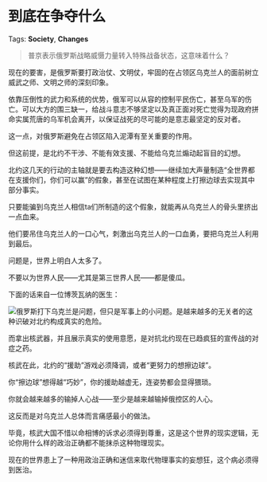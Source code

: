 # 到底在争夺什么

Tags: **Society**, **Changes**

> 普京表示俄罗斯战略威慑力量转入特殊战备状态，这意味着什么？



现在的要害，是俄罗斯要打政治仗、文明仗，牢固的在占领区乌克兰人的面前树立威武之师、文明之师的深刻印象。

依靠压倒性的武力和系统的优势，俄军可以从容的控制平民伤亡，甚至乌军的伤亡。可以大方的围三缺一，给战斗意志不够坚定以及真正面对死亡觉得为现政府拼命实属荒唐的乌军机会离开，以保证战死的尽可能的是意志最坚定的反对者。

这一点，对俄罗斯避免在占领区陷入泥潭有至关重要的作用。

但这前提，是北约不干涉、不能有效支援、不能给乌克兰煽动起盲目的幻想。

北约这几天的行动的主轴就是要去构造这种幻想——继续加大声量制造“全世界都在支援你们，你们可以赢”的假象，甚至在试图在某种程度上打擦边球去实现其中部分事实。

只要能骗到乌克兰人相信ta们所制造的这个假象，就能再从乌克兰人的骨头里挤出一点血来。

他们要吊住乌克兰人的一口心气，刺激出乌克兰人的一口血勇，要把乌克兰人利用到最后。

  


问题是，世界上明白人太多了。

不要以为世界人民——尤其是第三世界人民——都是傻瓜。

下面的话来自一位博茨瓦纳的医生：

![](https://pic3.zhimg.com/50/v2-cb5f7979692b345d00f8db042b0ff29e_720w.jpg?source=1940ef5c)俄罗斯打下乌克兰是问题，但只是军事上的小问题。是越来越多的无关者的这种识破对北约构成真实的危险。

而拿出核武器，并且展示真实的使用意愿，是对抗北约现在已趋疯狂的宣传战的对症之药。

核武在此，北约的“援助”游戏必须降调，或者“更努力的想擦边球”。

你“擦边球”想得越“巧妙”，你的援助越虚无，连姿势都会显得猥琐。

你就会越来越多的输掉人心战——至少是越来越输掉俄控区的人心。

这反而是对乌克兰人总体而言痛感最小的做法。

毕竟，核武大国不惜以命相博的诉求必须得到尊重，这是这个世界的现实逻辑，无论你用什么样的政治正确都不能抹杀这种物理现实。

现在的世界患上了一种用政治正确和迷信来取代物理事实的妄想狂，这个病必须得到医治。




